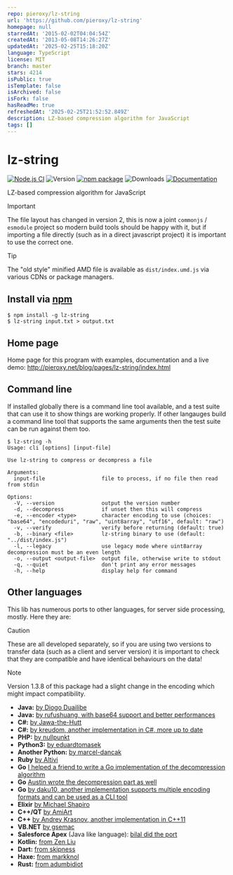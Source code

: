 ```yaml
---
repo: pieroxy/lz-string
url: 'https://github.com/pieroxy/lz-string'
homepage: null
starredAt: '2015-02-02T04:04:54Z'
createdAt: '2013-05-08T14:26:27Z'
updatedAt: '2025-02-25T15:18:20Z'
language: TypeScript
license: MIT
branch: master
stars: 4214
isPublic: true
isTemplate: false
isArchived: false
isFork: false
hasReadMe: true
refreshedAt: '2025-02-25T21:52:52.849Z'
description: LZ-based compression algorithm for JavaScript
tags: []
---
```


# lz-string

[![Node.js CI](https://github.com/pieroxy/lz-string/actions/workflows/ci.yml/badge.svg)](https://github.com/pieroxy/lz-string/actions/workflows/ci.yml) ![Version](https://img.shields.io/github/package-json/v/pieroxy/lz-string/master.svg?logo=github) [![npm package](https://img.shields.io/npm/v/lz-string.svg?logo=npm)](https://www.npmjs.com/package/lz-string?logo=npm) ![Downloads](https://img.shields.io/npm/dw/lz-string.svg?logo=npm) [![Documentation](https://img.shields.io/badge/Documentation-blue?logo=readthedocs&logoColor=midnightblue)](http://pieroxy.net/blog/pages/lz-string/index.html)

LZ-based compression algorithm for JavaScript

> [!IMPORTANT]
> The file layout has changed in version 2, this is now a joint `commonjs` / `esmodule` project so modern build tools should be happy with it, but if importing a file directly (such as in a direct javascript project) it is important to use the correct one.

> [!TIP]
> The "old style" minified AMD file is available as `dist/index.umd.js` via various CDNs or package managers.

## Install via [npm](https://www.npmjs.com/package/lz-string)

```shell
$ npm install -g lz-string
$ lz-string input.txt > output.txt
```

## Home page

Home page for this program with examples, documentation and a live demo: http://pieroxy.net/blog/pages/lz-string/index.html

## Command line

If installed globally there is a command line tool available, and a test suite that can use it to show things are working properly. If other langauges build a command line tool that supports the same arguments then the test suite can be run against them too.

```console
$ lz-string -h
Usage: cli [options] [input-file]

Use lz-string to compress or decompress a file

Arguments:
  input-file                  file to process, if no file then read from stdin

Options:
  -V, --version               output the version number
  -d, --decompress            if unset then this will compress
  -e, --encoder <type>        character encoding to use (choices: "base64", "encodeduri", "raw", "uint8array", "utf16", default: "raw")
  -v, --verify                verify before returning (default: true)
  -b, --binary <file>         lz-string binary to use (default: "../dist/index.js")
  -l, --legacy                use legacy mode where uint8array decompression must be an even length
  -o, --output <output-file>  output file, otherwise write to stdout
  -q, --quiet                 don't print any error messages
  -h, --help                  display help for command
```

## Other languages

This lib has numerous ports to other languages, for server side processing, mostly. Here they are:

> [!CAUTION]
> These are all developed separately, so if you are using two versions to transfer data (such as a client and server version) it is important to check that they are compatible and have identical behaviours on the data!

> [!NOTE]
> Version 1.3.8 of this package had a slight change in the encoding which might impact compatibility.

- **Java:** [by Diogo Duailibe](https://github.com/diogoduailibe/lzstring4j)
- **Java:** [by rufushuang, with base64 support and better performances](https://github.com/rufushuang/lz-string4java)
- **C#:** [by Jawa-the-Hutt](https://github.com/jawa-the-hutt/lz-string-csharp)
- **C#:** [by kreudom, another implementation in C#, more up to date](https://github.com/kreudom/lz-string-csharp)
- **PHP:** [by nullpunkt](https://github.com/nullpunkt/lz-string-php)
- **Python3:** [by eduardtomasek](https://github.com/eduardtomasek/lz-string-python)
- **Another Python:** [by marcel-dancak](https://github.com/marcel-dancak/lz-string-python)
- **Ruby** [by Altivi](https://github.com/Altivi/lz_string)
- **Go** [I helped a friend to write a Go implementation of the decompression algorithm](https://github.com/pieroxy/lz-string-go)
- **Go** [Austin wrote the decompression part as well](https://github.com/Lazarus/lz-string-go)
- **Go** [by daku10, another implementation supports multiple encoding formats and can be used as a CLI tool](https://github.com/daku10/go-lz-string)
- **Elixir** [by Michael Shapiro](https://github.com/koudelka/elixir-lz-string)
- **C++/QT** [by AmiArt](https://github.com/AmiArt/qt-lzstring)
- **C++** [by Andrey Krasnov, another implementation in C++11](https://github.com/andykras/lz-string-cpp)
- **VB.NET** [by gsemac](https://github.com/gsemac/lz-string-vb)
- **Salesforce Apex** (Java like language): [bilal did the port](https://github.com/bilalfastian/LZ4String)
- **Kotlin:** [from Zen Liu](https://github.com/ZenLiuCN/lz-string4k)
- **Dart:** [from skipness](https://github.com/skipness/lzstring-dart)
- **Haxe:** [from markknol](https://github.com/markknol/hx-lzstring)
- **Rust:** [from adumbidiot](https://github.com/adumbidiot/lz-str-rs)
